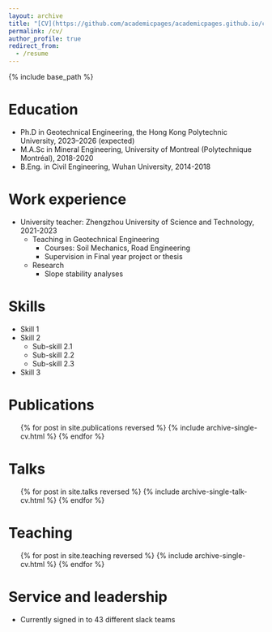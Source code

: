 ```yaml
---
layout: archive
title: "[CV](https://github.com/academicpages/academicpages.github.io/commits/master)"
permalink: /cv/
author_profile: true
redirect_from:
  - /resume
---
```


{% include base_path %}

Education
======
* Ph.D in Geotechnical Engineering, the Hong Kong Polytechnic University, 2023–2026 (expected)
* M.A.Sc in Mineral Engineering, University of Montreal (Polytechnique Montréal), 2018-2020
* B.Eng. in Civil Engineering, Wuhan University, 2014-2018

Work experience
======
* University teacher: Zhengzhou University of Science and Technology, 2021-2023
  * Teaching in Geotechnical Engineering
    * Courses: Soil Mechanics, Road Engineering
    * Supervision in Final year project or thesis
  * Research 
    * Slope stability analyses
 
Skills
======
* Skill 1
* Skill 2
  * Sub-skill 2.1
  * Sub-skill 2.2
  * Sub-skill 2.3
* Skill 3

Publications
======
  <ul>{% for post in site.publications reversed %}
    {% include archive-single-cv.html %}
  {% endfor %}</ul>
  
Talks
======
  <ul>{% for post in site.talks reversed %}
    {% include archive-single-talk-cv.html  %}
  {% endfor %}</ul>
  
Teaching
======
  <ul>{% for post in site.teaching reversed %}
    {% include archive-single-cv.html %}
  {% endfor %}</ul>
  
Service and leadership
======
* Currently signed in to 43 different slack teams
